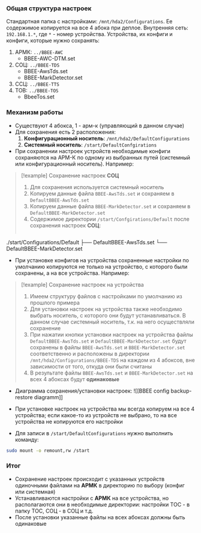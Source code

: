 ### Общая структура настроек

Стандартная папка с настройками: `/mnt/hda2/Configurations`. Ее содержимое копируется на все 4 абока при деплое.
Внутренняя сеть: `192.168.1.*`, где `*` - номер устройства.
Устройства, их конфиги и конфиги, которые нужно сохранять:
1) АРМК: `../BBEE-AWC`
	- BBEE-AWC-DTM.set
2) СОЦ: `../BBEE-TDS`
	- BBEE-AwsTds.set
	- BBEE-MarkDetector.set
3) ССЦ: `../BBEE-TTS`
4) ТОВ: `../BBEE-TOS`
	- BbeeTos.set

### Механизм работы

- Существуют 4 абокса, 1 - арм-к (управляющий в данном случае)
- Для сохранения есть 2 расположения:
	1) **Конфигурационный носитель**: `/mnt/hda2/DefaultConfigurations`
	2) **Системный носитель**: `/start/DefaultConfgirations`
- При сохранении настроек устройств необходимые конфиги сохраняются на АРМ-К по одному из выбранных путей (системный или конфигурационный носитель). Например:

>[!example] Сохранение настроек **СОЦ**
> 1) Для сохранения используется системный носитель
> 2) Копируем данные файла `BBEE-AwsTds.set` и сохраняем в `DefaultBBEE-AwsTds.set`
> 3) Копируем данные файла `BBEE-MarkDetector.set` и сохраняем в `DefaultBBEE-MarkDetector.set`
> 4) Содержимое директории `/start/Confgirations/Default` после сохранения настроек **СОЦ**:
> ```
./start/Configurations/Default
├── DefaultBBEE-AwsTds.set
└── DefaultBBEE-MarkDetector.set

- При установке конфигов на устройства сохраненные настройки по умолчанию копируются не только на устройство, с которого были сохранены, а на все устройства. Например:

> [!example] Сохранение настроек на устройства
> 1) Имеем структуру файлов с настройками по умолчанию из прошлого примера
> 2) Для установки настроек на устройства также необходимо выбрать носитель, с которого они будут устанавливаться. В данном случае системный носитель, т.к. на него осуществляли сохранение
> 3) При нажатии кнопки установки настроек на устройства файлы `DefaultBBEE-AwsTds.set` и `DefaultBBEE-MarkDetector.set` будут сохранены в файлы `BBEE-AwsTds.set` и `BBEE-MarkDetector.set` соответственно и расположены в директории `/mnt/hda2/Configurations/BBEE-TDS` на каждом из 4 абоксов, вне зависимости от того, откуда они были считаны
> 4) В результате файлы `BBEE-AwsTds.set` и `BBEE-MarkDetector.set` на всех 4 абоксах будут **одинаковые**

- Диаграмма сохранения/установки настроек:
![[BBEE config backup-restore diagramm]]

- При установке настроек на устройства мы всегда копируем на все 4 устройства; если какое-то из устройств не выбрано, то на все устройства не копируются его настройки
- Для записи в `/start/DefaultConfigurations` нужно выполнить команду:

```bash
sudo mount -o remount,rw /start
```
### Итог

- Сохранение настроек происходит с указанных устройств одиночными файлами на **АРМК** в директорию по выбору (конфиг или системная)
- Устанавливаются настройки с **АРМК** на все устройства, но располагаются они в необходимые директории: настройки ТОС - в папку ТОС, СОЦ - в СОЦ и т.д.
- После установки указанные файлы на всех абоксах должны быть одинаковые